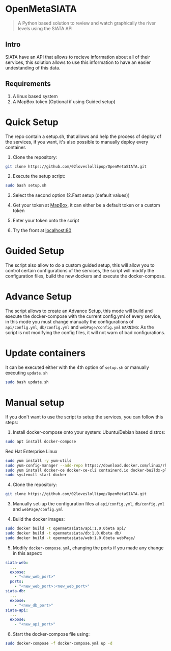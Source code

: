 # OpenMetaSIATA

> A Python based solution to review and watch graphically the river levels using the SIATA API 
> 

## Intro
SIATA have an API that allows to recieve information about all of their services, this solution allows to use this information to have an easier undestanding of this data.

## Requirements

1. A linux based system
2. A MapBox token (Optional if using Guided setup)

# Quick Setup

The repo contain a setup.sh, that allows and help the process of deploy of the services, if you want, it's also possible to manually deploy every container.

1. Clone the repository:

```bash
git clone https://github.com/02loveslollipop/OpenMetaSIATA.git
```

2. Execute the setup script: 

```bash
sudo bash setup.sh
```

3. Select the second option (2.Fast setup (default values))

4. Get your token at [MapBox](https://account.mapbox.com/access-tokens/), it can either be a default token or a custom token

5. Enter your token onto the script

6. Try the front at [localhost:80](http://127.0.0.1:80)

# Guided Setup

The script also allow to do a custom guided setup, this will allow you to control certain configurations of the services, the script will modify the configuration files, build the new dockers and execute the docker-compose.

# Advance Setup
The script allows to create an Advance Setup, this mode will build and execute the docker-compose with the current config.yml of every service, in this mode you must change manually the configurations of ``api/config.yml``, ``db/config.yml`` and ``webPage/config.yml``
``WARNING``: As the script is not modifying the config files, it will not warn of bad configurations.

# Update containers
It can be executed either with the 4th option of ``setup.sh`` or manually executing ``update.sh``
```bash
sudo bash update.sh
```

# Manual setup
If you don't want to use the script to setup the services, you can follow this steps:

1. Install docker-compose onto your system:
Ubuntu/Debian based distros:
```bash
sudo apt install docker-compose
```
Red Hat Enterprise Linux
```bash
sudo yum install -y yum-utils
sudo yum-config-manager --add-repo https://download.docker.com/linux/rhel/docker-ce.repo
sudo yum install docker-ce docker-ce-cli containerd.io docker-buildx-plugin docker-compose-plugin
sudo systemctl start docker
```

4. Clone the repository:

```bash
git clone https://github.com/02loveslollipop/OpenMetaSIATA.git
```

3. Manually set-up the configuration files at ``api/config.yml``, ``db/config.yml`` and ``webPage/config.yml``

4. Build the docker images:

```bash
sudo docker build -t openmetasiata/api:1.0.0beta api/ 
sudo docker build -t openmetasiata/db:1.0.0beta db/ 
sudo docker build -t openmetasiata/web:1.0.0beta webPage/
```

5. Modify ``docker-compose.yml``, changing the ports if you made any change in this aspect:

```yaml
siata-web:
  ...
  expose:
    - "<new_web_port>"
  ports:
    - "<new_web_port>:<new_web_port>"
siata-db:
  ...
  expose:
    - "<new_db_port>"
siata-api:
  ...
  expose:
    - "<new_api_port>"
```

6. Start the docker-compose file using:

```bash
sudo docker-compose -f docker-compose.yml up -d
```

